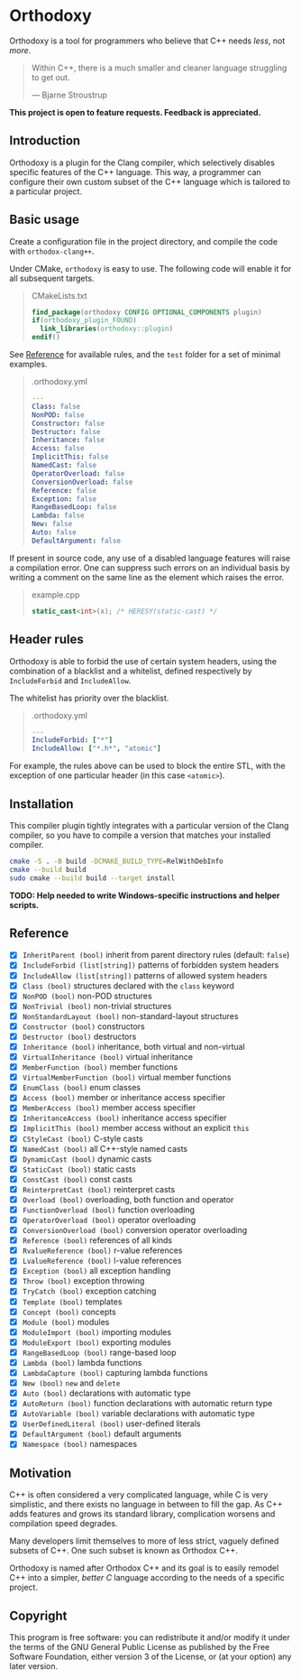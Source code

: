 # Orthodoxy

Orthodoxy is a tool for programmers who believe that C++ needs *less*,
not *more*.

> Within C++, there is a much smaller and cleaner language struggling
> to get out.
> 
> — Bjarne Stroustrup

**This project is open to feature requests.
Feedback is appreciated.**

## Introduction

Orthodoxy is a plugin for the Clang compiler, which selectively
disables specific features of the C++ language. This way, a programmer
can configure their own custom subset of the C++ language which is
tailored to a particular project.

## Basic usage

Create a configuration file in the project directory, and compile the
code with `orthodox-clang++`.

Under CMake, `orthodoxy` is easy to use. The following code will
enable it for all subsequent targets.

> CMakeLists.txt
>
> ```cmake
> find_package(orthodoxy CONFIG OPTIONAL_COMPONENTS plugin)
> if(orthodoxy_plugin_FOUND)
>   link_libraries(orthodoxy::plugin)
> endif()
> ```

See [Reference](#reference) for available rules, and the `test` folder
for a set of minimal examples.

> .orthodoxy.yml
>
> ```yaml
> ---
> Class: false
> NonPOD: false
> Constructor: false
> Destructor: false
> Inheritance: false
> Access: false
> ImplicitThis: false
> NamedCast: false
> OperatorOverload: false
> ConversionOverload: false
> Reference: false
> Exception: false
> RangeBasedLoop: false
> Lambda: false
> New: false
> Auto: false
> DefaultArgument: false
> ```

If present in source code, any use of a disabled language features
will raise a compilation error. One can suppress such errors on an
individual basis by writing a comment on the same line as the element
which raises the error.

> example.cpp
>
> ```cpp
> static_cast<int>(x); /* HERESY(static-cast) */
> ```

## Header rules

Orthodoxy is able to forbid the use of certain system headers, using
the combination of a blacklist and a whitelist, defined respectively
by `IncludeForbid` and `IncludeAllow`.

The whitelist has priority over the blacklist.

> .orthodoxy.yml
>
> ```yaml
> ---
> IncludeForbid: ["*"]
> IncludeAllow: ["*.h*", "atomic"]
> ```

For example, the rules above can be used to block the entire STL, with
the exception of one particular header (in this case `<atomic>`).

## Installation

This compiler plugin tightly integrates with a particular version of
the Clang compiler, so you have to compile a version that matches your
installed compiler.

```sh
cmake -S . -B build -DCMAKE_BUILD_TYPE=RelWithDebInfo
cmake --build build
sudo cmake --build build --target install
```

**TODO: Help needed to write Windows-specific instructions and
helper scripts.**

## Reference

- [x] `InheritParent (bool)` inherit from parent directory rules (default: `false`)
- [x] `IncludeForbid (list[string])` patterns of forbidden system headers
- [x] `IncludeAllow (list[string])` patterns of allowed system headers
- [x] `Class (bool)` structures declared with the `class` keyword
- [x] `NonPOD (bool)` non-POD structures
- [x] `NonTrivial (bool)` non-trivial structures
- [x] `NonStandardLayout (bool)` non-standard-layout structures
- [x] `Constructor (bool)` constructors
- [x] `Destructor (bool)` destructors
- [x] `Inheritance (bool)` inheritance, both virtual and non-virtual
- [x] `VirtualInheritance (bool)` virtual inheritance
- [x] `MemberFunction (bool)` member functions
- [x] `VirtualMemberFunction (bool)` virtual member functions
- [x] `EnumClass (bool)` enum classes
- [x] `Access (bool)` member or inheritance access specifier
- [x] `MemberAccess (bool)` member access specifier
- [x] `InheritanceAccess (bool)` inheritance access specifier
- [x] `ImplicitThis (bool)` member access without an explicit `this`
- [x] `CStyleCast (bool)` C-style casts
- [x] `NamedCast (bool)` all C++-style named casts
- [x] `DynamicCast (bool)` dynamic casts 
- [x] `StaticCast (bool)` static casts
- [x] `ConstCast (bool)` const casts
- [x] `ReinterpretCast (bool)` reinterpret casts
- [x] `Overload (bool)` overloading, both function and operator
- [x] `FunctionOverload (bool)` function overloading
- [x] `OperatorOverload (bool)` operator overloading
- [x] `ConversionOverload (bool)` conversion operator overloading
- [x] `Reference (bool)` references of all kinds
- [x] `RvalueReference (bool)` r-value references
- [x] `LvalueReference (bool)` l-value references
- [x] `Exception (bool)` all exception handling
- [x] `Throw (bool)` exception throwing
- [x] `TryCatch (bool)` exception catching
- [x] `Template (bool)` templates
- [x] `Concept (bool)` concepts
- [x] `Module (bool)` modules
- [x] `ModuleImport (bool)` importing modules
- [x] `ModuleExport (bool)` exporting modules
- [x] `RangeBasedLoop (bool)` range-based loop
- [x] `Lambda (bool)` lambda functions
- [x] `LambdaCapture (bool)` capturing lambda functions
- [x] `New (bool)` `new` and `delete`
- [x] `Auto (bool)` declarations with automatic type
- [x] `AutoReturn (bool)` function declarations with automatic return type
- [x] `AutoVariable (bool)` variable declarations with automatic type
- [x] `UserDefinedLiteral (bool)` user-defined literals
- [x] `DefaultArgument (bool)` default arguments
- [x] `Namespace (bool)` namespaces

## Motivation

C++ is often considered a very complicated language, while C is very
simplistic, and there exists no language in between to fill the gap.
As C++ adds features and grows its standard library, complication
worsens and compilation speed degrades.

Many developers limit themselves to more of less strict, vaguely
defined subsets of C++. One such subset is known as Orthodox C++.

Orthodoxy is named after Orthodox C++ and its goal is to easily
remodel C++ into a simpler, *better C* language according to the needs of
a specific project.

## Copyright

This program is free software: you can redistribute it and/or modify
it under the terms of the GNU General Public License as published by
the Free Software Foundation, either version 3 of the License, or (at
your option) any later version.
